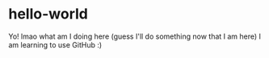 # hello-world

Yo!
lmao what am I doing here (guess I'll do something now that I am here)
I am learning to use GitHub :)
